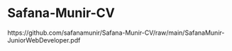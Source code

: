 # Safana-Munir-CV
<html>
https://github.com/safanamunir/Safana-Munir-CV/raw/main/SafanaMunir-JuniorWebDeveloper.pdf
  </html>
